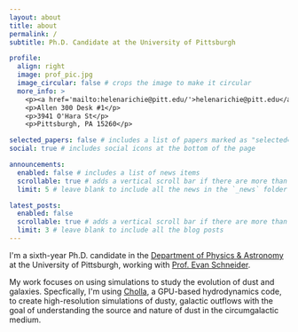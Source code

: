 ```yaml
---
layout: about
title: about
permalink: /
subtitle: Ph.D. Candidate at the University of Pittsburgh

profile:
  align: right
  image: prof_pic.jpg
  image_circular: false # crops the image to make it circular
  more_info: >
    <p><a href='mailto:helenarichie@pitt.edu/'>helenarichie@pitt.edu</a></p>
    <p>Allen 300 Desk #1</p>
    <p>3941 O'Hara St</p>
    <p>Pittsburgh, PA 15260</p>

selected_papers: false # includes a list of papers marked as "selected={true}"
social: true # includes social icons at the bottom of the page

announcements:
  enabled: false # includes a list of news items
  scrollable: true # adds a vertical scroll bar if there are more than 3 news items
  limit: 5 # leave blank to include all the news in the `_news` folder

latest_posts:
  enabled: false
  scrollable: true # adds a vertical scroll bar if there are more than 3 new posts items
  limit: 3 # leave blank to include all the blog posts
---
```


I'm a sixth-year Ph.D. candidate in the [Department of Physics & Astronomy](https://www.physicsandastronomy.pitt.edu/) at the University of Pittsburgh, working with [Prof. Evan Schneider](https://evaneschneider.org/).

My work focuses on using simulations to study the evolution of dust and galaxies. Specfically, I'm using [Cholla](https://github.com/cholla-hydro/cholla), a GPU-based hydrodynamics code, to create high-resolution simulations of dusty, galactic outflows with the goal of understanding the source and nature of dust in the circumgalactic medium.
